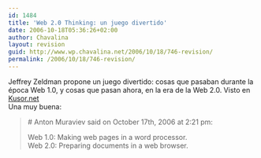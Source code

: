 ```yaml
---
id: 1484
title: 'Web 2.0 Thinking: un juego divertido'
date: 2006-10-18T05:36:26+02:00
author: Chavalina
layout: revision
guid: http://www.wp.chavalina.net/2006/10/18/746-revision/
permalink: /2006/10/18/746-revision/
---
```

Jeffrey Zeldman propone un juego divertido: cosas que pasaban durante la época Web 1.0, y cosas que pasan ahora, en la era de la Web 2.0. Visto en <a href="http://kusor.net/blog/708/web-20-thinking-game" target="_blank">Kusor.net</a>  
Una muy buena:

> \# Anton Muraviev said on October 17th, 2006 at 2:21 pm:
> 
> Web 1.0: Making web pages in a word processor.  
> Web 2.0: Preparing documents in a web browser.